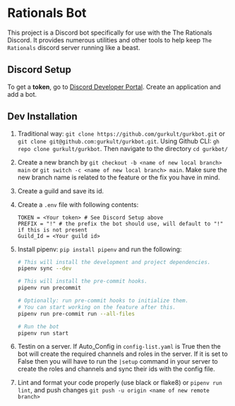 # Rationals Bot

This project is a Discord bot specifically for use with the The Rationals Discord. It provides numerous utilities and other tools to help keep `The Rationals` discord server running like a beast.

## Discord Setup

To get a **token**, go to [Discord Developer Portal](https://discord.com/developers/applications). Create an application and add a bot.

## Dev Installation

1. Traditional way: `git clone https://github.com/gurkult/gurkbot.git` or `git clone git@github.com:gurkult/gurkbot.git`.
   Using Github CLI: `gh repo clone gurkult/gurkbot`. Then navigate to the directory `cd gurkbot/`
2. Create a new branch by `git checkout -b <name of new local branch> main` or `git switch -c <name of new local branch> main`. Make sure the new branch name is related to the feature or the fix you have in mind.
3. Create a guild and save its id. 

4. Create a `.env` file with following contents:

   ```text
   TOKEN = <Your token> # See Discord Setup above
   PREFIX = "!" # the prefix the bot should use, will default to "!" if this is not present
   Guild_Id = <Your guild id>
   ```

5. Install pipenv: `pip install pipenv` and run the following:

   ```sh
   # This will install the development and project dependencies.
   pipenv sync --dev

   # This will install the pre-commit hooks.
   pipenv run precommit

   # Optionally: run pre-commit hooks to initialize them.
   # You can start working on the feature after this.
   pipenv run pre-commit run --all-files
   
   # Run the bot
   pipenv run start

   ```

6. Testin on a server. If Auto_Config in `config-list.yaml` is True then the bot will create the required channels and roles in the server. If it is set to False then you will have to run the `|setup` command in your server to create the roles and channels and sync their ids with the config file.

7. Lint and format your code properly (use black or flake8) or `pipenv run lint`, and push changes `git push -u origin <name of new remote branch>`
